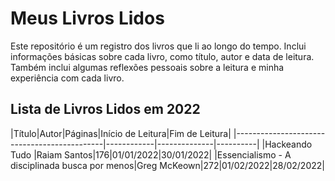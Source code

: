 # Meus Livros Lidos
Este repositório é um registro dos livros que li ao longo do tempo. Inclui informações básicas sobre cada livro, como título, autor e data de leitura. Também inclui algumas reflexões pessoais sobre a leitura e minha experiência com cada livro.
## Lista de Livros Lidos em 2022
|Título|Autor|Páginas|Início de Leitura|Fim de Leitura|
|---------------------------------------------|------------|--------------|----------|
|Hackeando Tudo                               |Raiam Santos|176|01/01/2022|30/01/2022|
|Essencialismo - A disciplinada busca por menos|Greg McKeown|272|01/02/2022|28/02/2022|
